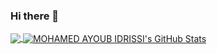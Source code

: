 ### Hi there 👋

<!--
**MEDAYOUBIDRISSI/MEDAYOUBIDRISSI** is a ✨ _special_ ✨ repository because its `README.md` (this file) appears on your GitHub profile.

Here are some ideas to get you started:

- 🔭 I’m currently working on ...
- 🌱 I’m currently learning ...
- 👯 I’m looking to collaborate on ...
- 🤔 I’m looking for help with ...
- 💬 Ask me about ...
- 📫 How to reach me: ...
- 😄 Pronouns: ...
- ⚡ Fun fact: ...
-->

<a href="https://github.com/MEDAYOUBIDRISSI/MEDAYOUBIDRISSI">
  <img align="center" src="https://github-readme-stats.vercel.app/api/top-langs/?username=MEDAYOUBIDRISSI&hide=css,html&theme=prussian" />
</a>
<a href="https://github.com/MEDAYOUBIDRISSI/MEDAYOUBIDRISSI">
  <img align="center" src="https://github-readme-stats.vercel.app/api?username=MEDAYOUBIDRISSI&show_icons=true&line_height=27&count_private=true&theme=prussian" alt="MOHAMED AYOUB IDRISSI's GitHub Stats" />
</a>
